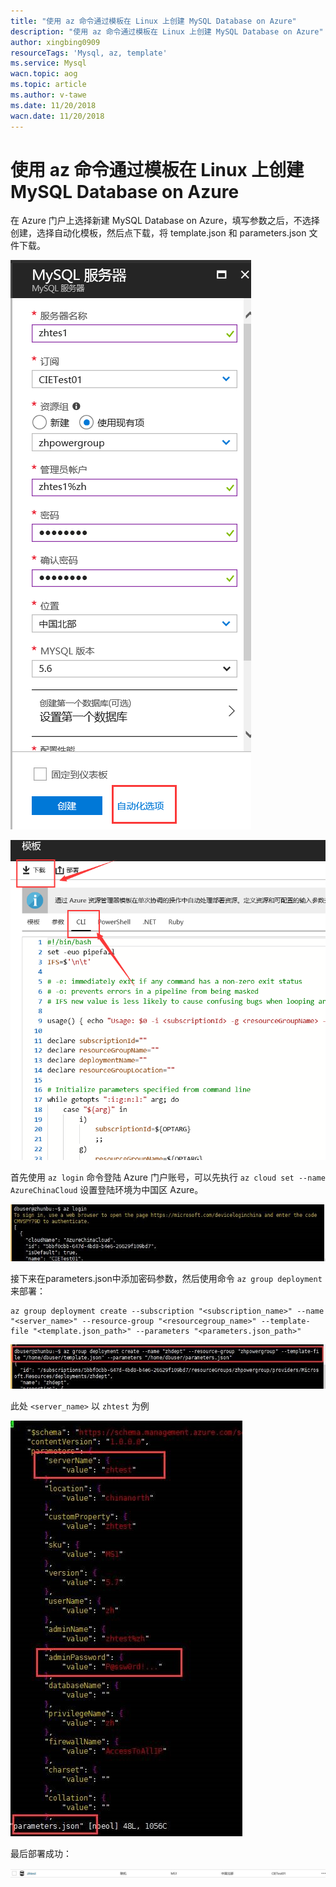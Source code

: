 ```yaml
---
title: "使用 az 命令通过模板在 Linux 上创建 MySQL Database on Azure"
description: "使用 az 命令通过模板在 Linux 上创建 MySQL Database on Azure"
author: xingbing0909
resourceTags: 'Mysql, az, template'
ms.service: Mysql
wacn.topic: aog
ms.topic: article
ms.author: v-tawe
ms.date: 11/20/2018
wacn.date: 11/20/2018
---
```


# 使用 az 命令通过模板在 Linux 上创建 MySQL Database on Azure

在 Azure 门户上选择新建 MySQL Database on Azure，填写参数之后，不选择创建，选择自动化模板，然后点下载，将 template.json 和 parameters.json 文件下载。

![01](media/aog-mysql-howto-create-mysql-by-template-on-az/01.png "01")

![02](media/aog-mysql-howto-create-mysql-by-template-on-az/02.png "02")

首先使用 `az login` 命令登陆 Azure 门户账号，可以先执行 `az cloud set --name AzureChinaCloud` 设置登陆环境为中国区 Azure。

![03](media/aog-mysql-howto-create-mysql-by-template-on-az/03.jpg "03")

接下来在parameters.json中添加密码参数，然后使用命令 `az group deployment` 来部署：

```azurecli
az group deployment create --subscription "<subscription_name>" --name "<server_name>" --resource-group "<resourcegroup_name>" --template-file "<template.json_path>" --parameters "<parameters.json_path>"
```

![04](media/aog-mysql-howto-create-mysql-by-template-on-az/04.jpg "04")

此处 `<server_name>` 以 `zhtest` 为例

![05](media/aog-mysql-howto-create-mysql-by-template-on-az/05.jpg "05")

最后部署成功：

![06](media/aog-mysql-howto-create-mysql-by-template-on-az/06.jpg "06")
